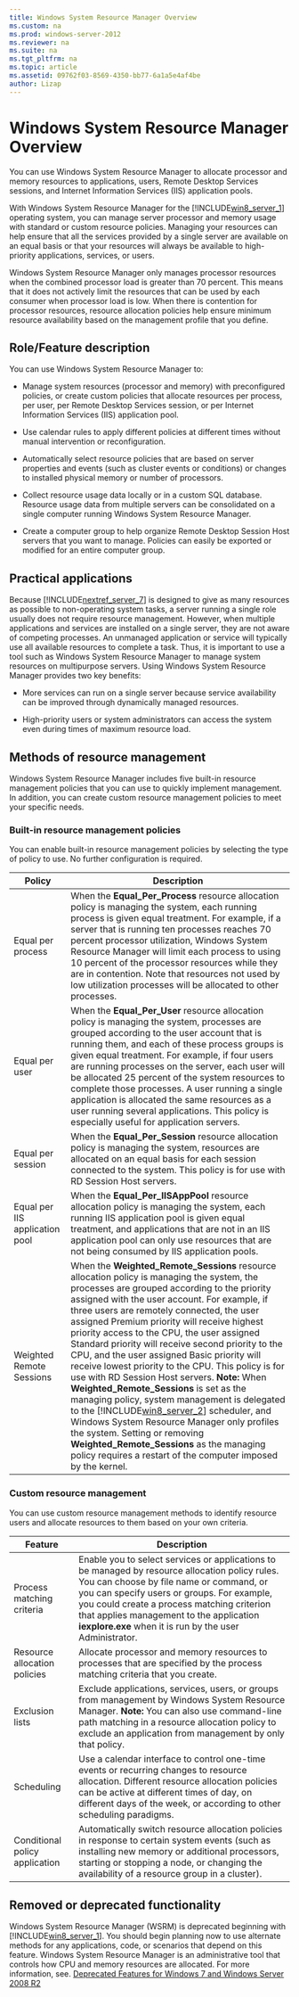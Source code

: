 ```yaml
---
title: Windows System Resource Manager Overview
ms.custom: na
ms.prod: windows-server-2012
ms.reviewer: na
ms.suite: na
ms.tgt_pltfrm: na
ms.topic: article
ms.assetid: 09762f03-8569-4350-bb77-6a1a5e4af4be
author: Lizap
---
```

# Windows System Resource Manager Overview
You can use Windows System Resource Manager to allocate processor and memory resources to applications, users, Remote Desktop Services sessions, and Internet Information Services \(IIS\) application pools.

With Windows System Resource Manager for the [!INCLUDE[win8_server_1](includes/win8_server_1_md.md)] operating system, you can manage server processor and memory usage with standard or custom resource policies. Managing your resources can help ensure that all the services provided by a single server are available on an equal basis or that your resources will always be available to high\-priority applications, services, or users.

Windows System Resource Manager only manages processor resources when the combined processor load is greater than 70 percent. This means that it does not actively limit the resources that can be used by each consumer when processor load is low. When there is contention for processor resources, resource allocation policies help ensure minimum resource availability based on the management profile that you define.

## <a name="BKMK_OVER"></a>Role\/Feature description
You can use Windows System Resource Manager to:

-   Manage system resources \(processor and memory\) with preconfigured policies, or create custom policies that allocate resources per process, per user, per Remote Desktop Services session, or per Internet Information Services \(IIS\) application pool.

-   Use calendar rules to apply different policies at different times without manual intervention or reconfiguration.

-   Automatically select resource policies that are based on server properties and events \(such as cluster events or conditions\) or changes to installed physical memory or number of processors.

-   Collect resource usage data locally or in a custom SQL database. Resource usage data from multiple servers can be consolidated on a single computer running Windows System Resource Manager.

-   Create a computer group to help organize Remote Desktop Session Host servers that you want to manage. Policies can easily be exported or modified for an entire computer group.

## <a name="BKMK_APP"></a>Practical applications
Because [!INCLUDE[nextref_server_7](includes/nextref_server_7_md.md)] is designed to give as many resources as possible to non\-operating system tasks, a server running a single role usually does not require resource management. However, when multiple applications and services are installed on a single server, they are not aware of competing processes. An unmanaged application or service will typically use all available resources to complete a task. Thus, it is important to use a tool such as Windows System Resource Manager to manage system resources on multipurpose servers. Using Windows System Resource Manager provides two key benefits:

-   More services can run on a single server because service availability can be improved through dynamically managed resources.

-   High\-priority users or system administrators can access the system even during times of maximum resource load.

## <a name="BKMK_NEW"></a>Methods of resource management
Windows System Resource Manager includes five built\-in resource management policies that you can use to quickly implement management. In addition, you can create custom resource management policies to meet your specific needs.

### Built\-in resource management policies
You can enable built\-in resource management policies by selecting the type of policy to use. No further configuration is required.

|Policy|Description|
|----------|---------------|
|Equal per process|When the **Equal\_Per\_Process** resource allocation policy is managing the system, each running process is given equal treatment. For example, if a server that is running ten processes reaches 70 percent processor utilization, Windows System Resource Manager will limit each process to using 10 percent of the processor resources while they are in contention. Note that resources not used by low utilization processes will be allocated to other processes.|
|Equal per user|When the **Equal\_Per\_User** resource allocation policy is managing the system, processes are grouped according to the user account that is running them, and each of these process groups is given equal treatment. For example, if four users are running processes on the server, each user will be allocated 25 percent of the system resources to complete those processes. A user running a single application is allocated the same resources as a user running several applications. This policy is especially useful for application servers.|
|Equal per session|When the **Equal\_Per\_Session** resource allocation policy is managing the system, resources are allocated on an equal basis for each session connected to the system. This policy is for use with RD Session Host servers.|
|Equal per IIS application pool|When the **Equal\_Per\_IISAppPool** resource allocation policy is managing the system, each running IIS application pool is given equal treatment, and applications that are not in an IIS application pool can only use resources that are not being consumed by IIS application pools.|
|Weighted Remote Sessions|When the **Weighted\_Remote\_Sessions** resource allocation policy is managing the system, the processes are grouped according to the priority assigned with the user account. For example, if three users are remotely connected, the user assigned Premium priority will receive highest priority access to the CPU, the user assigned Standard priority will receive second priority to the CPU, and the user assigned Basic priority will receive lowest priority to the CPU. This policy is for use with RD Session Host servers. **Note:** When **Weighted\_Remote\_Sessions** is set as the managing policy, system management is delegated to the [!INCLUDE[win8_server_2](includes/win8_server_2_md.md)] scheduler, and Windows System Resource Manager only profiles the system. Setting or removing **Weighted\_Remote\_Sessions** as the managing policy requires a restart of the computer imposed by the kernel.|

### Custom resource management
You can use custom resource management methods to identify resource users and allocate resources to them based on your own criteria.

|Feature|Description|
|-----------|---------------|
|Process matching criteria|Enable you to select services or applications to be managed by resource allocation policy rules. You can choose by file name or command, or you can specify users or groups. For example, you could create a process matching criterion that applies management to the application **iexplore.exe** when it is run by the user Administrator.|
|Resource allocation policies|Allocate processor and memory resources to processes that are specified by the process matching criteria that you create.|
|Exclusion lists|Exclude applications, services, users, or groups from management by Windows System Resource Manager. **Note:** You can also use command\-line path matching in a resource allocation policy to exclude an application from management by only that policy.|
|Scheduling|Use a calendar interface to control one\-time events or recurring changes to resource allocation. Different resource allocation policies can be active at different times of day, on different days of the week, or according to other scheduling paradigms.|
|Conditional policy application|Automatically switch resource allocation policies in response to certain system events \(such as installing new memory or additional processors, starting or stopping a node, or changing the availability of a resource group in a cluster\).|

## <a name="BKMK_DEP"></a>Removed or deprecated functionality
Windows System Resource Manager \(WSRM\) is deprecated beginning with [!INCLUDE[win8_server_1](includes/win8_server_1_md.md)]. You should begin planning now to use alternate methods for any applications, code, or scenarios that depend on this feature. Windows System Resource Manager is an administrative tool that controls how CPU and memory resources are allocated. For more information, see. [Deprecated Features for Windows 7 and Windows Server 2008 R2](http://go.microsoft.com/fwlink/p/?LinkId=217355)


